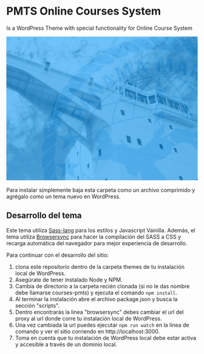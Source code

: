 # PMTS Online Courses System

Is a WordPress Theme with special functionality for Online Course System

![theme screenshot](/screenshot.png)

Para instalar simplemente baja esta carpeta como un archivo comprimido y agrégalo como un tema nuevo en WordPress.

## Desarrollo del tema

Este tema utiliza [Sass-lang](https://sass-lang.com/) para los estilos y Javascript Vainilla. Además, el tema utiliza [Browsersync](https://browsersync.io/) para hacer la compilación del SASS a CSS y recarga automática del navegador para mejor experiencia de desarrollo.

Para continuar con el desarrollo del sitio:
1. clona este repositorio dentro de la carpeta themes de tu instalación local de WordPress.
1. Asegúrate de tener instalado Node y NPM.
1. Cambia de directorio a la carpeta recién clonada (si no le das nombre debe llamarse courses-pmts) y ejecuta el comando `npm install`.
1. Al terminar la instalación abre el archivo package.json y busca la sección "scripts".
1. Dentro encontrarás la linea "browsersync" debes cambiar el url del proxy al url donde corre tu instalación local de WordPress.
1. Una vez cambiada la url puedes ejecutar `npm run watch` en la línea de comando y ver el sitio corriendo en http://localhost:3000.
1. Toma en cuenta que tu instalación de WordPress local debe estar activa y accesible a través de un dominio local.

